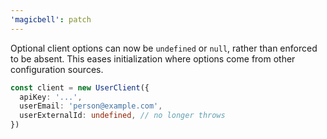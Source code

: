 ```yaml
---
'magicbell': patch
---
```


Optional client options can now be `undefined` or `null`, rather than enforced to be absent. This eases initialization where options come from other configuration sources.

```ts
const client = new UserClient({
  apiKey: '...',
  userEmail: 'person@example.com',
  userExternalId: undefined, // no longer throws
})
```
